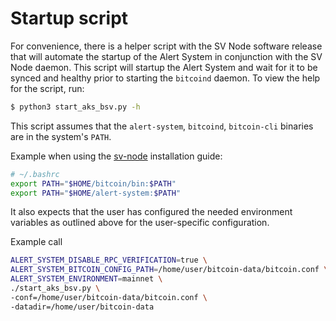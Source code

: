 # Startup script

For convenience, there is a helper script with the SV Node software release that will automate the startup of the Alert System in conjunction with the SV Node daemon. This script will startup the Alert System and wait for it to be synced and healthy prior to starting the `bitcoind` daemon. To view the help for the script, run:

```bash
$ python3 start_aks_bsv.py -h
```

This script assumes that the `alert-system`, `bitcoind`, `bitcoin-cli` binaries are in the system's `PATH`.&#x20;

Example when using the [sv-node](../../installation/sv-node/ "mention") installation guide:

```bash
# ~/.bashrc
export PATH="$HOME/bitcoin/bin:$PATH"
export PATH="$HOME/alert-system:$PATH"
```

It also expects that the user has configured the needed environment variables as outlined above for the user-specific configuration.&#x20;

Example call

```bash
ALERT_SYSTEM_DISABLE_RPC_VERIFICATION=true \
ALERT_SYSTEM_BITCOIN_CONFIG_PATH=/home/user/bitcoin-data/bitcoin.conf \
ALERT_SYSTEM_ENVIRONMENT=mainnet \
./start_aks_bsv.py \
-conf=/home/user/bitcoin-data/bitcoin.conf \
-datadir=/home/user/bitcoin-data
```
